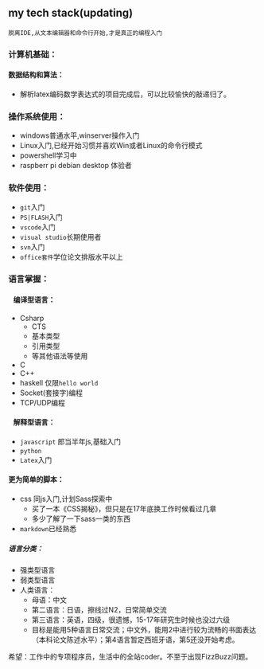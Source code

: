 ## my tech stack(updating)
`脱离IDE,从文本编辑器和命令行开始,才是真正的编程入门`

### 计算机基础：
#### 数据结构和算法：
* 解析latex编码数学表达式的项目完成后，可以比较愉快的敲递归了。

### 操作系统使用：
* windows普通水平,winserver操作入门
* Linux入门,已经开始习惯并喜欢Win或者Linux的命令行模式
* powershell学习中
* raspberr pi debian desktop 体验者
 
### 软件使用：
* `git`入门
* `PS|FLASH`入门
* `vscode`入门
* `visual studio`长期使用者
* `svn`入门
* `office套件`学位论文排版水平以上

### 语言掌握：

#### &nbsp;&nbsp;&nbsp;编译型语言：
* Csharp
  * CTS
  * 基本类型
  * 引用类型
  * 等其他语法等使用
* C
* C++
* haskell 仅限`hello world`
* Socket(套接字)编程
* TCP/UDP编程

#### &nbsp;&nbsp;&nbsp;解释型语言：
* `javascript` 郎当半年js,基础入门
* `python`
* `Latex`入门
#### 更为简单的脚本：
* css 同js入门,计划Sass探索中
  * 买了一本《CSS揭秘》，但只是在17年底换工作时候看过几章
  * 多少了解了一下sass一类的东西
* `markdown`已经熟悉 

##### 语言分类：
* 强类型语言
* 弱类型语言
* 人类语言：
  * 母语：中文
  * 第二语言：日语，擦线过N2，日常简单交流
  * 第三语言：英语，四级，很遗憾，15-17年研究生时候也没过六级
  * 目标是能用5种语言日常交流；中文外，能用2中进行较为流畅的书面表达（本科论文陈述水平）；第4语言暂定西班牙语，第5还没开始考虑。
  


希望：工作中的专项程序员，生活中的全站coder。不至于出现FizzBuzz问题。